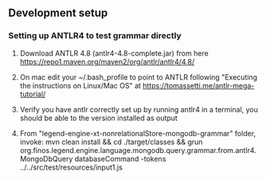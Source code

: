 
## Development setup

### Setting up ANTLR4 to test grammar directly

1. Download ANTLR 4.8  (antlr4-4.8-complete.jar) from here https://repo1.maven.org/maven2/org/antlr/antlr4/4.8/


2. On mac edit your  ~/.bash_profile to point to ANTLR following "Executing the instructions on Linux/Mac OS" at https://tomassetti.me/antlr-mega-tutorial/


3. Verify you have antlr correctly set up by running antlr4 in a terminal, you should be able to the version installed as output


4. From "legend-engine-xt-nonrelationalStore-mongodb-grammar" folder, invoke: mvn clean install && cd ./target/classes && grun org.finos.legend.engine.language.mongodb.query.grammar.from.antlr4.MongoDbQuery databaseCommand -tokens ../../src/test/resources/input1.js
